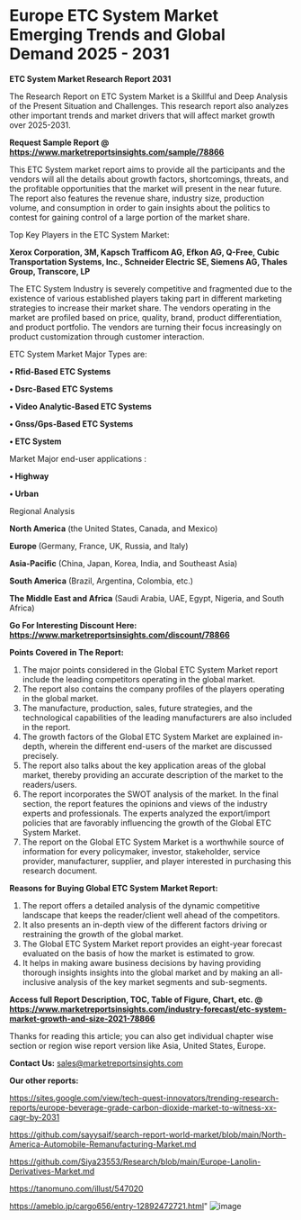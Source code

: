 # Europe ETC System Market Emerging Trends and Global Demand 2025 - 2031

<strong>ETC System Market Research Report 2031</strong>

The Research Report on ETC System Market is a Skillful and Deep Analysis of the Present Situation and Challenges. This research report also analyzes other important trends and market drivers that will affect market growth over 2025-2031.

<strong>Request Sample Report @ <a href=https://www.marketreportsinsights.com/sample/78866>https://www.marketreportsinsights.com/sample/78866</a></strong>

This ETC System market report aims to provide all the participants and the vendors will all the details about growth factors, shortcomings, threats, and the profitable opportunities that the market will present in the near future. The report also features the revenue share, industry size, production volume, and consumption in order to gain insights about the politics to contest for gaining control of a large portion of the market share.

Top Key Players in the ETC System Market:

<strong>Xerox Corporation, 3M, Kapsch Trafficom AG, Efkon AG, Q-Free, Cubic Transportation Systems, Inc., Schneider Electric SE, Siemens AG, Thales Group, Transcore, LP</strong>

The ETC System Industry is severely competitive and fragmented due to the existence of various established players taking part in different marketing strategies to increase their market share. The vendors operating in the market are profiled based on price, quality, brand, product differentiation, and product portfolio. The vendors are turning their focus increasingly on product customization through customer interaction.

ETC System Market Major Types are:

<strong>• Rfid-Based ETC Systems

• Dsrc-Based ETC Systems

• Video Analytic-Based ETC Systems

• Gnss/Gps-Based ETC Systems

• ETC System</strong>

Market Major end-user applications :

<strong>• Highway

• Urban</strong>

Regional Analysis

</u><strong><b>North America</b></strong> (the United States, Canada, and Mexico)

<strong><b>Europe </b></strong>(Germany, France, UK, Russia, and Italy)

<strong><b>Asia-Pacific</b></strong> (China, Japan, Korea, India, and Southeast Asia)

<strong><b>South America</b></strong> (Brazil, Argentina, Colombia, etc.)

<strong><b>The Middle East and Africa</b></strong> (Saudi Arabia, UAE, Egypt, Nigeria, and South Africa)

<strong>Go For Interesting Discount Here: <a href=https://www.marketreportsinsights.com/discount/78866>https://www.marketreportsinsights.com/discount/78866</a></strong>

<strong>Points Covered in The Report:</strong>
<ol>
  <li>The major points considered in the Global ETC System Market report include the leading competitors operating in the global market.</li>
  <li>The report also contains the company profiles of the players operating in the global market.</li>
  <li>The manufacture, production, sales, future strategies, and the technological capabilities of the leading manufacturers are also included in the report.</li>
  <li>The growth factors of the Global ETC System Market are explained in-depth, wherein the different end-users of the market are discussed precisely.</li>
  <li>The report also talks about the key application areas of the global market, thereby providing an accurate description of the market to the readers/users.</li>
  <li>The report incorporates the SWOT analysis of the market. In the final section, the report features the opinions and views of the industry experts and professionals. The experts analyzed the export/import policies that are favorably influencing the growth of the Global ETC System Market.</li>
  <li>The report on the Global ETC System Market is a worthwhile source of information for every policymaker, investor, stakeholder, service provider, manufacturer, supplier, and player interested in purchasing this research document.</li>
</ol>
<strong>Reasons for Buying Global ETC System Market Report:</strong>

<ol>
  <li>The report offers a detailed analysis of the dynamic competitive landscape that keeps the reader/client well ahead of the competitors.</li>
  <li>It also presents an in-depth view of the different factors driving or restraining the growth of the global market.</li>
  <li>The Global ETC System Market report provides an eight-year forecast evaluated on the basis of how the market is estimated to grow.</li>
  <li>It helps in making aware business decisions by having providing thorough insights insights into the global market and by making an all-inclusive analysis of the key market segments and sub-segments.</li>
</ol>
<strong>Access full Report Description, TOC, Table of Figure, Chart, etc. @ <a href=https://www.marketreportsinsights.com/industry-forecast/etc-system-market-growth-and-size-2021-78866>https://www.marketreportsinsights.com/industry-forecast/etc-system-market-growth-and-size-2021-78866</a></strong>


Thanks for reading this article; you can also get individual chapter wise section or region wise report version like Asia, United States, Europe.

<strong>Contact Us:</strong>
sales@marketreportsinsights.com

<strong>Our other reports:</strong>

<a href=https://sites.google.com/view/tech-quest-innovators/trending-research-reports/europe-beverage-grade-carbon-dioxide-market-to-witness-xx-cagr-by-2031>https://sites.google.com/view/tech-quest-innovators/trending-research-reports/europe-beverage-grade-carbon-dioxide-market-to-witness-xx-cagr-by-2031</a>

<a href=https://github.com/sayysaif/search-report-world-market/blob/main/North-America-Automobile-Remanufacturing-Market.md>https://github.com/sayysaif/search-report-world-market/blob/main/North-America-Automobile-Remanufacturing-Market.md</a>

<a href=https://github.com/Siya23553/Research/blob/main/Europe-Lanolin-Derivatives-Market.md>https://github.com/Siya23553/Research/blob/main/Europe-Lanolin-Derivatives-Market.md</a>

<a href=https://tanomuno.com/illust/547020>https://tanomuno.com/illust/547020</a>

<a href=https://ameblo.jp/cargo656/entry-12892472721.html>https://ameblo.jp/cargo656/entry-12892472721.html</a>"
![image](https://github.com/user-attachments/assets/1f105874-d698-4e79-861f-cbe402bfcf9b)
